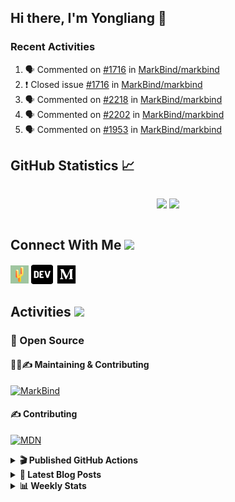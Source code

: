 ## Hi there, I'm Yongliang 👋

### Recent Activities

<!--START_SECTION:activity-->
1. 🗣 Commented on [#1716](https://github.com/MarkBind/markbind/issues/1716) in [MarkBind/markbind](https://github.com/MarkBind/markbind)
2. ❗️ Closed issue [#1716](https://github.com/MarkBind/markbind/issues/1716) in [MarkBind/markbind](https://github.com/MarkBind/markbind)
3. 🗣 Commented on [#2218](https://github.com/MarkBind/markbind/issues/2218) in [MarkBind/markbind](https://github.com/MarkBind/markbind)
4. 🗣 Commented on [#2202](https://github.com/MarkBind/markbind/issues/2202) in [MarkBind/markbind](https://github.com/MarkBind/markbind)
5. 🗣 Commented on [#1953](https://github.com/MarkBind/markbind/issues/1953) in [MarkBind/markbind](https://github.com/MarkBind/markbind)
<!--END_SECTION:activity-->

## GitHub Statistics :chart_with_upwards_trend:
<div align="center">
<div style="display: flex; align-items: center; justify-content: center;">

[![](https://github-readme-stats-tlylt.vercel.app/api?username=tlylt&show_icons=true&theme=tokyonight&hide_border=true&locale=en)](https://github.com/tlylt)
[![](https://github-readme-streak-stats.herokuapp.com/?user=tlylt&theme=tokyonight&hide_border=true)](https://github.com/tlylt)
</div>
</div>

## Connect With Me <img src="https://media.giphy.com/media/2wh5K5yE3ulp3xgYcG/giphy-downsized.gif" width="30">

<a href="https://www.yongliangliu.com/" target="_blank"><img align="center" src="static/site-icon.png" alt="yongliangliu.com" height="29" width="29" /></a>
<a href="https://dev.to/tlylt" target="_blank"><img align="center" src="static/dev-badge.svg" alt="dev.to/tlylt" height="35" width="35" /></a>
<a href="https://tlylt.medium.com" target="_blank"><img align="center" src="static/medium.png" alt="tlylt.medium.com" height="35" width="35" /></a>

## Activities <img src="https://media.giphy.com/media/WUlplcMpOCEmTGBtBW/giphy.gif" width="30">

### 🔭 Open Source

#### 👷‍♂️✍️ Maintaining & Contributing
[![MarkBind](https://github-readme-stats-tlylt.vercel.app/api/pin/?username=markbind&repo=markbind)](https://github.com/MarkBind/markbind)

#### ✍️ Contributing
[![MDN](https://github-readme-stats-tlylt.vercel.app/api/pin/?username=mdn&repo=content)](https://github.com/mdn/content)

<details>
<summary> <b>🎬 Published GitHub Actions </b> </summary>

[![install-graphviz](https://github-readme-stats-tlylt.vercel.app/api/pin/?username=tlylt&repo=install-graphviz)](https://github.com/tlylt/install-graphviz)

[![reposense-action](https://github-readme-stats-tlylt.vercel.app/api/pin/?username=tlylt&repo=reposense-action)](https://github.com/tlylt/reposense-action)

[![markbin-action](https://github-readme-stats-tlylt.vercel.app/api/pin/?username=markbind&repo=markbind-action)](https://github.com/MarkBind/markbind-action)

</details>

<details>
<summary> <b>📕 Latest Blog Posts</b> </summary>

<!-- BLOG-POST-LIST:START -->
- [Deploy a ChatGPT API Server in no time](https://www.yongliangliu.com/blog/chatgpt-nextjs-server/)
- [Creating a regex-based Markdown parser in TypeScript](https://www.yongliangliu.com/blog/rmark/)
- [Create VSCode Snippets for Markdown Blog Workflows](https://www.yongliangliu.com/blog/vscode-snippets/)
- [Brag Doc 2023](https://www.yongliangliu.com/blog/brag-doc-2023/)
- [My Journey into Open Source](https://www.yongliangliu.com/blog/my-journey-into-open-source/)
<!-- BLOG-POST-LIST:END -->

</details>

<details>
<summary> <b>📊 Weekly Stats</b> </summary>

<!--START_SECTION:waka-->
![Code Time](http://img.shields.io/badge/Code%20Time-876%20hrs%203%20mins-blue)

**🐱 My GitHub Data** 

> 📦 607.5 kB Used in GitHub's Storage 
 > 
> 🏆 786 Contributions in the Year 2023
 > 
> 🚫 Not Opted to Hire
 > 
> 📜 166 Public Repositories 
 > 
> 🔑 31 Private Repositories 
 > 
**I'm an Early 🐤** 

```text
🌞 Morning                3723 commits        ███████░░░░░░░░░░░░░░░░░░   29.82 % 
🌆 Daytime                3290 commits        ███████░░░░░░░░░░░░░░░░░░   26.35 % 
🌃 Evening                4628 commits        █████████░░░░░░░░░░░░░░░░   37.07 % 
🌙 Night                  843 commits         ██░░░░░░░░░░░░░░░░░░░░░░░   06.75 % 
```
📅 **I'm Most Productive on Wednesday** 

```text
Monday                   1640 commits        ███░░░░░░░░░░░░░░░░░░░░░░   13.14 % 
Tuesday                  1880 commits        ████░░░░░░░░░░░░░░░░░░░░░   15.06 % 
Wednesday                2082 commits        ████░░░░░░░░░░░░░░░░░░░░░   16.68 % 
Thursday                 1618 commits        ███░░░░░░░░░░░░░░░░░░░░░░   12.96 % 
Friday                   1606 commits        ███░░░░░░░░░░░░░░░░░░░░░░   12.86 % 
Saturday                 1844 commits        ████░░░░░░░░░░░░░░░░░░░░░   14.77 % 
Sunday                   1814 commits        ████░░░░░░░░░░░░░░░░░░░░░   14.53 % 
```


📊 **This Week I Spent My Time On** 

```text
🕑︎ Time Zone: Asia/Singapore

💬 Programming Languages: 
Markdown                 3 hrs 42 mins       ████████░░░░░░░░░░░░░░░░░   32.83 % 
C#                       3 hrs 31 mins       ████████░░░░░░░░░░░░░░░░░   31.11 % 
TypeScript               2 hrs               ████░░░░░░░░░░░░░░░░░░░░░   17.70 % 
Java                     1 hr 15 mins        ███░░░░░░░░░░░░░░░░░░░░░░   11.09 % 
JSON                     20 mins             █░░░░░░░░░░░░░░░░░░░░░░░░   03.05 % 
```


 Last Updated on 21/03/2023 00:39:58 UTC
<!--END_SECTION:waka-->

</details>
